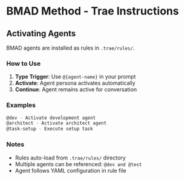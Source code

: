 # BMAD Method - Trae Instructions

## Activating Agents

BMAD agents are installed as rules in `.trae/rules/`.

### How to Use

1. **Type Trigger**: Use `@{agent-name}` in your prompt
2. **Activate**: Agent persona activates automatically
3. **Continue**: Agent remains active for conversation

### Examples

```bash
@dev - Activate development agent
@architect - Activate architect agent
@task-setup - Execute setup task
```

### Notes

- Rules auto-load from `.trae/rules/` directory
- Multiple agents can be referenced: `@dev and @test`
- Agent follows YAML configuration in rule file
